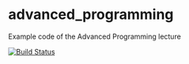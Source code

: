 advanced_programming
====================

Example code of the Advanced Programming lecture

[![Build Status](https://travis-ci.org/TUM-I5/advanced_programming.png)](https://travis-ci.org/TUM-I5/advanced_programming)
